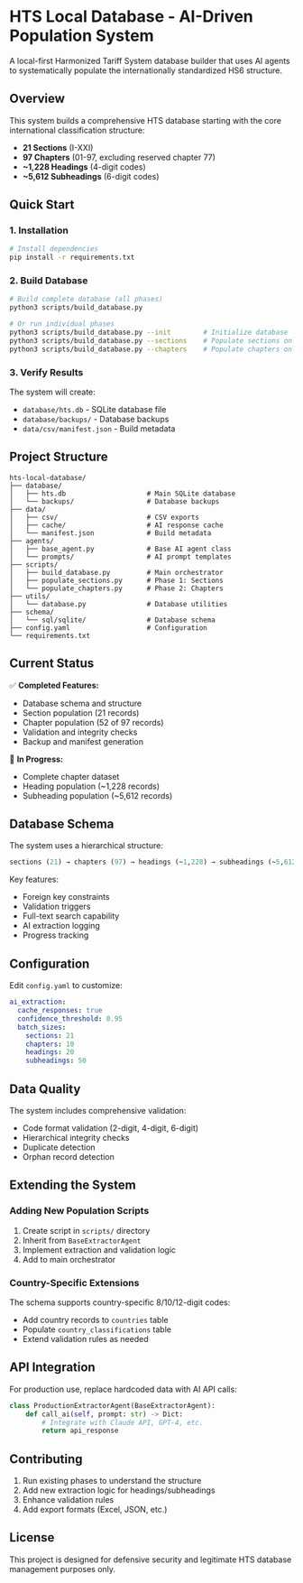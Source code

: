 # HTS Local Database - AI-Driven Population System

A local-first Harmonized Tariff System database builder that uses AI agents to systematically populate the internationally standardized HS6 structure.

## Overview

This system builds a comprehensive HTS database starting with the core international classification structure:

- **21 Sections** (I-XXI)
- **97 Chapters** (01-97, excluding reserved chapter 77)
- **~1,228 Headings** (4-digit codes)
- **~5,612 Subheadings** (6-digit codes)

## Quick Start

### 1. Installation

```bash
# Install dependencies
pip install -r requirements.txt
```

### 2. Build Database

```bash
# Build complete database (all phases)
python3 scripts/build_database.py

# Or run individual phases
python3 scripts/build_database.py --init        # Initialize database
python3 scripts/build_database.py --sections    # Populate sections only
python3 scripts/build_database.py --chapters    # Populate chapters only
```

### 3. Verify Results

The system will create:
- `database/hts.db` - SQLite database file
- `database/backups/` - Database backups
- `data/csv/manifest.json` - Build metadata

## Project Structure

```
hts-local-database/
├── database/
│   ├── hts.db                    # Main SQLite database
│   └── backups/                  # Database backups
├── data/
│   ├── csv/                      # CSV exports
│   ├── cache/                    # AI response cache
│   └── manifest.json             # Build metadata
├── agents/
│   ├── base_agent.py             # Base AI agent class
│   └── prompts/                  # AI prompt templates
├── scripts/
│   ├── build_database.py         # Main orchestrator
│   ├── populate_sections.py      # Phase 1: Sections
│   └── populate_chapters.py      # Phase 2: Chapters
├── utils/
│   └── database.py               # Database utilities
├── schema/
│   └── sql/sqlite/               # Database schema
├── config.yaml                   # Configuration
└── requirements.txt
```

## Current Status

✅ **Completed Features:**
- Database schema and structure
- Section population (21 records)
- Chapter population (52 of 97 records)
- Validation and integrity checks
- Backup and manifest generation

🚧 **In Progress:**
- Complete chapter dataset
- Heading population (~1,228 records)
- Subheading population (~5,612 records)

## Database Schema

The system uses a hierarchical structure:

```sql
sections (21) → chapters (97) → headings (~1,228) → subheadings (~5,612)
```

Key features:
- Foreign key constraints
- Validation triggers
- Full-text search capability
- AI extraction logging
- Progress tracking

## Configuration

Edit `config.yaml` to customize:

```yaml
ai_extraction:
  cache_responses: true
  confidence_threshold: 0.95
  batch_sizes:
    sections: 21
    chapters: 10
    headings: 20
    subheadings: 50
```

## Data Quality

The system includes comprehensive validation:
- Code format validation (2-digit, 4-digit, 6-digit)
- Hierarchical integrity checks
- Duplicate detection
- Orphan record detection

## Extending the System

### Adding New Population Scripts

1. Create script in `scripts/` directory
2. Inherit from `BaseExtractorAgent`
3. Implement extraction and validation logic
4. Add to main orchestrator

### Country-Specific Extensions

The schema supports country-specific 8/10/12-digit codes:
- Add country records to `countries` table
- Populate `country_classifications` table
- Extend validation rules as needed

## API Integration

For production use, replace hardcoded data with AI API calls:

```python
class ProductionExtractorAgent(BaseExtractorAgent):
    def call_ai(self, prompt: str) -> Dict:
        # Integrate with Claude API, GPT-4, etc.
        return api_response
```

## Contributing

1. Run existing phases to understand the structure
2. Add new extraction logic for headings/subheadings
3. Enhance validation rules
4. Add export formats (Excel, JSON, etc.)

## License

This project is designed for defensive security and legitimate HTS database management purposes only.